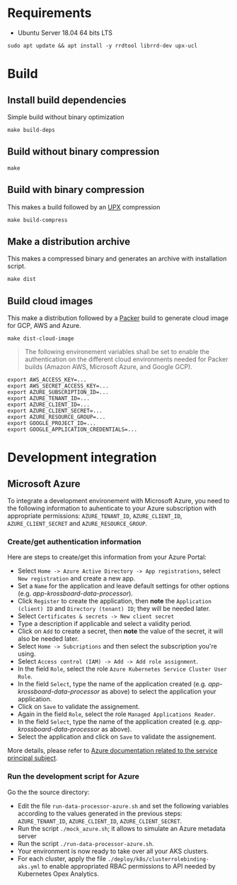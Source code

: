 # Requirements

* Ubuntu Server 18.04 64 bits LTS

```
sudo apt update && apt install -y rrdtool librrd-dev upx-ucl
```

# Build

## Install build dependencies
Simple build without binary optimization

```
make build-deps
```

## Build without binary compression

```
make
```

## Build with binary compression
This makes a build followed by an [UPX](https://upx.github.io/) compression

```
make build-compress
```

## Make a distribution archive
This makes a compressed binary and generates an archive with installation script.
```
make dist
```

## Build cloud images
This make a  distribution followed by a [Packer](https://www.packer.io/) build to generate cloud image for GCP, AWS and Azure.

```
make dist-cloud-image
```

> The following environement variables shall be set to enable the authentication on the different cloud environments needed for Packer builds (Amazon AWS, Microsoft Azure, and Google GCP).

```
export AWS_ACCESS_KEY=...
export AWS_SECRET_ACCESS_KEY=...
export AZURE_SUBSCRIPTION_ID=...
export AZURE_TENANT_ID=...
export AZURE_CLIENT_ID=...
export AZURE_CLIENT_SECRET=...
export AZURE_RESOURCE_GROUP=...
export GOOGLE_PROJECT_ID=...
export GOOGLE_APPLICATION_CREDENTIALS=...
```

# Development integration

## Microsoft Azure
To integrate a development environement with Microsoft Azure, you need to the following information to auhenticate to your Azure subscription with appropriate permissions: `AZURE_TENANT_ID`, `AZURE_CLIENT_ID`, `AZURE_CLIENT_SECRET` and `AZURE_RESOURCE_GROUP`. 

### Create/get authentication information
Here are steps to create/get this information from your Azure Portal:
* Select `Home -> Azure Active Directory -> App registrations`, select `New registration` and create a new app.
* Set a `Name` for the application and leave default settings for other options (e.g. *app-krossboard-data-processor*).
* Click `Register` to create the application, then **note** the `Application (client) ID` and `Directory (tenant) ID`; they will be needed later.
* Select `Certificates & secrets -> New client secret` 
* Type a description if applicable and select a validity period.
* Click on `Add` to create a secret, then **note** the value of the secret, it will also be needed later.
* Select `Home -> Subcriptions` and then select the subscription you're using.
* Select `Access control (IAM) -> Add -> Add role assignment`.
* In the field `Role`, select the role `Azure Kubernetes Service Cluster User Role`.
* In the field `Select`, type the name of the application created (e.g. *app-krossboard-data-processor* as above) to select the application your application.
* Click on `Save` to validate the assignement.
* Again in the field `Role`, select the role `Managed Applications Reader`.
* In the field `Select`, type the name of the application created (e.g. *app-krossboard-data-processor* as above).
* Select the application and click on `Save` to validate the assignement.

More details, please refer to [Azure documentation related to the service principal subject](https://docs.microsoft.com/en-us/cli/azure/create-an-azure-service-principal-azure-cli?view=azure-cli-latest).

### Run the development script for Azure
Go the the source directory:
* Edit the file `run-data-processor-azure.sh` and set the following variables according to the values generated in the previous steps: `AZURE_TENANT_ID`, `AZURE_CLIENT_ID`, `AZURE_CLIENT_SECRET`.
* Run the script `./mock_azure.sh`; it allows to simulate an Azure metadata server
* Run the script `./run-data-processor-azure.sh`.
* Your environment is now ready to take over all your AKS clusters.
* For each cluster, apply the file `./deploy/k8s/clusterrolebinding-aks.yml` to enable appropriated RBAC permissions to API needed by Kubernetes Opex Analytics.